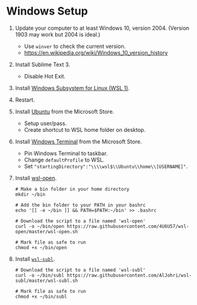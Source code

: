 # Windows Setup

1. Update your computer to at least Windows 10, version 2004. (Version 1903 may work but 2004 is ideal.)

   - Use `winver` to check the current version.
   - https://en.wikipedia.org/wiki/Windows_10_version_history

2. Install Sublime Text 3.

   - Disable Hot Exit.

3. Install [Windows Subsystem for Linux (WSL 1)](https://docs.microsoft.com/en-us/windows/wsl/install-win10#manual-installation-steps).

4. Restart.

5. Install [Ubuntu](https://www.microsoft.com/store/apps/9nblggh4msv6) from the Microsoft Store.

   - Setup user/pass.
   - Create shortcut to WSL home folder on desktop.

6. Install [Windows Terminal](https://aka.ms/terminal) from the Microsoft Store.

   - Pin Windows Terminal to taskbar.
   - Change `defaultProfile` to WSL.
   - Set `"startingDirectory":"\\\\wsl$\\Ubuntu\\home\\[USERNAME]"`.

7. Install [wsl-open](https://github.com/4U6U57/wsl-open).

   ```
   # Make a bin folder in your home directory
   mkdir ~/bin

   # Add the bin folder to your PATH in your bashrc
   echo '[[ -e ~/bin ]] && PATH=$PATH:~/bin' >> .bashrc

   # Download the script to a file named 'wsl-open'
   curl -o ~/bin/open https://raw.githubusercontent.com/4U6U57/wsl-open/master/wsl-open.sh

   # Mark file as safe to run
   chmod +x ~/bin/open
   ```

8. Install [`wsl-subl`](https://github.com/AlJohri/wsl-subl).

   ```
   # Download the script to a file named 'wsl-subl'
   curl -o ~/bin/subl https://raw.githubusercontent.com/AlJohri/wsl-subl/master/wsl-subl.sh

   # Mark file as safe to run
   chmod +x ~/bin/subl
   ```
